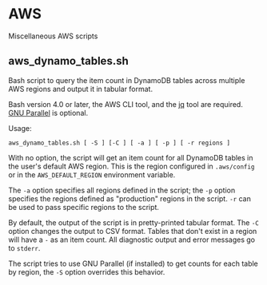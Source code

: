 # AWS
Miscellaneous AWS scripts

## aws_dynamo_tables.sh

Bash script to query the item count in DynamoDB tables across multiple AWS regions and output it in tabular format.

Bash version 4.0 or later, the AWS CLI tool, and the [jq](https://stedolan.github.io/jq/) tool are required. [GNU Parallel](https://www.gnu.org/software/parallel/) is optional.

Usage:

`aws_dynamo_tables.sh [ -S ] [-C ] [ -a ] [ -p ] [ -r regions ]`

With no option, the script will get an item count for all DynamoDB
tables in the user's default AWS region. This is the region configured
in `.aws/config` or in the `AWS_DEFAULT_REGION` environment variable.

The `-a` option specifies all regions defined in the script; the `-p` option specifies the regions defined as "production" regions in the script. `-r` can be used to pass specific regions to the script.

By default, the output of the script is in pretty-printed tabular format. The `-C` option changes the output to CSV format. Tables that don't exist in a region will have a `-` as an item count. All diagnostic output and error messages go to `stderr`.

The script tries to use GNU Parallel (if installed) to get counts for each table by region, the `-S` option overrides this behavior.
